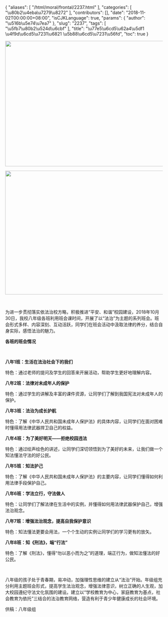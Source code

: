 {
    "aliases": [
        "/html/moral/frontal/2237.html"
    ],
    "categories": [
        "\u80b2\u4eba\u7279\u8272"
    ],
    "contributors": [],
    "date": "2018-11-02T00:00:00+08:00",
    "isCJKLanguage": true,
    "params": {
        "author": "\u516b\u5e74\u7ea7"
    },
    "slug": "2237",
    "tags": [
        "\u5fb7\u80b2\u524d\u6cbf"
    ],
    "title": "\u77e5\u6cd5\u62a4\u5df1  \u4f9d\u6cd5\u7231\u6821  \u5b88\u6cd5\u7231\u56fd",
    "toc": true
}


<img
    src="https://cdn.tfls.online/mirror/full/98baaa67d32099d0fb16c9f30abf33a5b5cf10c7.jpg"
    style="display:block;margin-left:auto;margin-right:auto;"
    decoding="async"
    fetchpriority="auto"
    loading="lazy"
    height="400"
    width="600"
/>





<img
    src="https://cdn.tfls.online/mirror/full/bcb1f6303c3095d6aa8178aae62d15a88cda91af.jpg"
    style="display:block;margin-left:auto;margin-right:auto;"
    decoding="async"
    fetchpriority="auto"
    loading="lazy"
    height="395"
    width="591"
/>




     




为进一步贯彻落实依法治校方略，积极推进“平安、和谐”校园建设，2018年10月30日，我校八年级各班利用班会课时间，开展了以“法治”为主题的系列班会。班会形式多样、内容深刻、互动活跃，同学们在班会活动中汲取法律的养分，结合自身实际，感悟法治的魅力。




**各班的班会情况**




 




**八年1班：生活在法治社会下的我们**




特色：通过老师的提问及学生的回答来开展活动，帮助学生更好地理解内容。




**八年2班：法律对未成年人的保护**




特色：通过学生的讲解及丰富的课件资源，让同学们了解到我国宪法对未成年人的保护。




**八年3班：法治为成长护航**




特色：了解《中华人民共和国未成年人保护法》的具体内容，让同学们在面对困难时懂得用法律武器捍卫自己的权益。




**八年4班：为了美好明天——拒绝校园违法**




特色：通过绘声绘色的讲述，让同学们深切领悟到为了美好的未来，让我们做一个知法懂法守法的好公民。




**八年5班：知法护己**




特色：了解《中华人民共和国未成年人保护法》的主要内容，让同学们懂得如何利用法律手段保护自己。




**八年6班：学法立行，守法做人**




特色：让同学们了解法律在生活中的实例，并懂得如何用法律武器保护自己，增强法治观念。




**八年7班：增强法治观念，提高自我保护意识**




特色：知法懂法更要会用法，一个个生动的实例让同学们的学习更有的放矢。




**八年8班：知《刑法》，端“行法”**




特色：了解《刑法》，懂得“勿以恶小而为之”的道理，端正行为，做知法懂法的好公民。




 




八年级的孩子处于青春期，易冲动，加强理性思维的建立从“法治”开始。年级组充分利用主题班会形式，提高学生法治观念，增强法律意识，树立正确的人生观，加大校园遵纪守法文化氛围的建设。建立以“学校教育为中心，家庭教育为基点，社会教育为依托”三结合的法治教育网络，营造有利于青少年健康成长的社会环境。



供稿：八年级组

  



